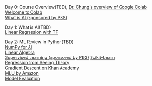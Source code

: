 Day 0: Course Overview(TBD), [Dr. Chung's overview of Google Colab](https://youtu.be/p7VdFVm8TJg)  
[Welcome to Colab](https://colab.research.google.com/drive/https:/colab.research.google.com/drive/1LfDI7cDOmnbsYAfwqu9l4h3FQSG8dJrz)  
[What is AI (sponsored by PBS)](https://www.youtube.com/watch?v=a0_lo_GDcFw&list=PL8dPuuaLjXtO65LeD2p4_Sb5XQ51par_b&index=2&t=1s)  

Day 1: What is AI(TBD)  
[Linear Regression with TF](https://colab.research.google.com/github/google/eng-edu/blob/main/ml/cc/exercises/linear_regression_with_a_real_dataset.ipynb?utm_source=mlcc&utm_campaign=colab-external&utm_medium=referral&utm_content=linear_regression_real_tf2-colab&hl=en)    

Day 2: ML Review in Python(TBD)  
[NumPy for AI](https://colab.research.google.com/github/deepmind/educational/blob/master/colabs/summer_schools/intro_to_python_numpy_for_deep_learning.ipynb)  
[Linear Algebra](https://www.tensorflow.org/resources/learn-ml)  
[Supervised Learning (sponsored by PBS)](https://www.youtube.com/watch?v=4qVRBYAdLAo&list=PL8dPuuaLjXtO65LeD2p4_Sb5XQ51par_b&index=3)
[Scikit-Learn](https://scikit-learn.org/stable/)  
[Regression from Seeing Theory](https://seeing-theory.brown.edu/#secondPage/chapter6)  
[Gradient Descent on Khan Academy](https://www.khanacademy.org/math/multivariable-calculus/applications-of-multivariable-derivatives/optimizing-multivariable-functions/a/what-is-gradient-descent)  
[MLU by Amazon](https://mlu-explain.github.io/)  
[Model Evaluation](https://www.tensorflow.org/tutorials/keras/overfit_and_underfit)  
